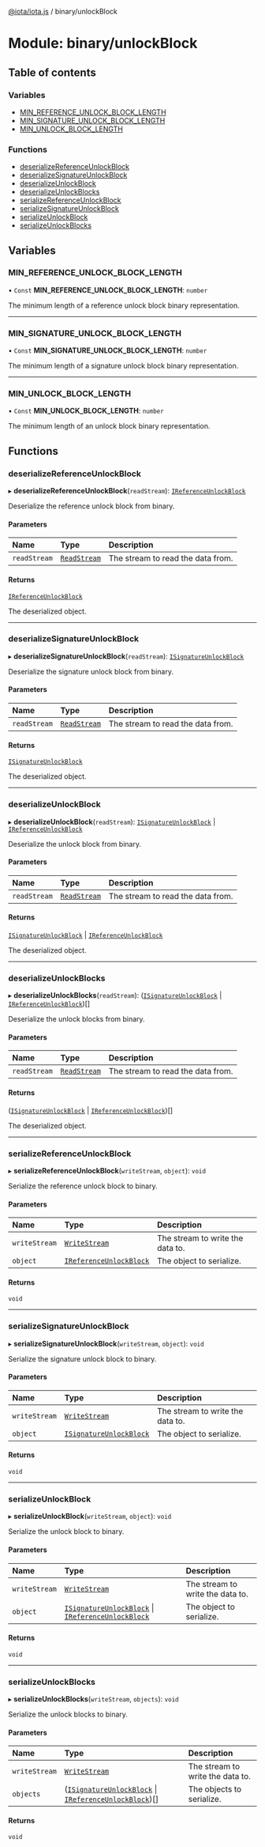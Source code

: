 [@iota/iota.js](../README.md) / binary/unlockBlock

# Module: binary/unlockBlock

## Table of contents

### Variables

- [MIN\_REFERENCE\_UNLOCK\_BLOCK\_LENGTH](binary_unlockblock.md#min_reference_unlock_block_length)
- [MIN\_SIGNATURE\_UNLOCK\_BLOCK\_LENGTH](binary_unlockblock.md#min_signature_unlock_block_length)
- [MIN\_UNLOCK\_BLOCK\_LENGTH](binary_unlockblock.md#min_unlock_block_length)

### Functions

- [deserializeReferenceUnlockBlock](binary_unlockblock.md#deserializereferenceunlockblock)
- [deserializeSignatureUnlockBlock](binary_unlockblock.md#deserializesignatureunlockblock)
- [deserializeUnlockBlock](binary_unlockblock.md#deserializeunlockblock)
- [deserializeUnlockBlocks](binary_unlockblock.md#deserializeunlockblocks)
- [serializeReferenceUnlockBlock](binary_unlockblock.md#serializereferenceunlockblock)
- [serializeSignatureUnlockBlock](binary_unlockblock.md#serializesignatureunlockblock)
- [serializeUnlockBlock](binary_unlockblock.md#serializeunlockblock)
- [serializeUnlockBlocks](binary_unlockblock.md#serializeunlockblocks)

## Variables

### MIN\_REFERENCE\_UNLOCK\_BLOCK\_LENGTH

• `Const` **MIN\_REFERENCE\_UNLOCK\_BLOCK\_LENGTH**: `number`

The minimum length of a reference unlock block binary representation.

___

### MIN\_SIGNATURE\_UNLOCK\_BLOCK\_LENGTH

• `Const` **MIN\_SIGNATURE\_UNLOCK\_BLOCK\_LENGTH**: `number`

The minimum length of a signature unlock block binary representation.

___

### MIN\_UNLOCK\_BLOCK\_LENGTH

• `Const` **MIN\_UNLOCK\_BLOCK\_LENGTH**: `number`

The minimum length of an unlock block binary representation.

## Functions

### deserializeReferenceUnlockBlock

▸ **deserializeReferenceUnlockBlock**(`readStream`): [`IReferenceUnlockBlock`](../interfaces/models_ireferenceunlockblock.ireferenceunlockblock.md)

Deserialize the reference unlock block from binary.

#### Parameters

| Name | Type | Description |
| :------ | :------ | :------ |
| `readStream` | [`ReadStream`](../classes/utils_readstream.readstream.md) | The stream to read the data from. |

#### Returns

[`IReferenceUnlockBlock`](../interfaces/models_ireferenceunlockblock.ireferenceunlockblock.md)

The deserialized object.

___

### deserializeSignatureUnlockBlock

▸ **deserializeSignatureUnlockBlock**(`readStream`): [`ISignatureUnlockBlock`](../interfaces/models_isignatureunlockblock.isignatureunlockblock.md)

Deserialize the signature unlock block from binary.

#### Parameters

| Name | Type | Description |
| :------ | :------ | :------ |
| `readStream` | [`ReadStream`](../classes/utils_readstream.readstream.md) | The stream to read the data from. |

#### Returns

[`ISignatureUnlockBlock`](../interfaces/models_isignatureunlockblock.isignatureunlockblock.md)

The deserialized object.

___

### deserializeUnlockBlock

▸ **deserializeUnlockBlock**(`readStream`): [`ISignatureUnlockBlock`](../interfaces/models_isignatureunlockblock.isignatureunlockblock.md) \| [`IReferenceUnlockBlock`](../interfaces/models_ireferenceunlockblock.ireferenceunlockblock.md)

Deserialize the unlock block from binary.

#### Parameters

| Name | Type | Description |
| :------ | :------ | :------ |
| `readStream` | [`ReadStream`](../classes/utils_readstream.readstream.md) | The stream to read the data from. |

#### Returns

[`ISignatureUnlockBlock`](../interfaces/models_isignatureunlockblock.isignatureunlockblock.md) \| [`IReferenceUnlockBlock`](../interfaces/models_ireferenceunlockblock.ireferenceunlockblock.md)

The deserialized object.

___

### deserializeUnlockBlocks

▸ **deserializeUnlockBlocks**(`readStream`): ([`ISignatureUnlockBlock`](../interfaces/models_isignatureunlockblock.isignatureunlockblock.md) \| [`IReferenceUnlockBlock`](../interfaces/models_ireferenceunlockblock.ireferenceunlockblock.md))[]

Deserialize the unlock blocks from binary.

#### Parameters

| Name | Type | Description |
| :------ | :------ | :------ |
| `readStream` | [`ReadStream`](../classes/utils_readstream.readstream.md) | The stream to read the data from. |

#### Returns

([`ISignatureUnlockBlock`](../interfaces/models_isignatureunlockblock.isignatureunlockblock.md) \| [`IReferenceUnlockBlock`](../interfaces/models_ireferenceunlockblock.ireferenceunlockblock.md))[]

The deserialized object.

___

### serializeReferenceUnlockBlock

▸ **serializeReferenceUnlockBlock**(`writeStream`, `object`): `void`

Serialize the reference unlock block to binary.

#### Parameters

| Name | Type | Description |
| :------ | :------ | :------ |
| `writeStream` | [`WriteStream`](../classes/utils_writestream.writestream.md) | The stream to write the data to. |
| `object` | [`IReferenceUnlockBlock`](../interfaces/models_ireferenceunlockblock.ireferenceunlockblock.md) | The object to serialize. |

#### Returns

`void`

___

### serializeSignatureUnlockBlock

▸ **serializeSignatureUnlockBlock**(`writeStream`, `object`): `void`

Serialize the signature unlock block to binary.

#### Parameters

| Name | Type | Description |
| :------ | :------ | :------ |
| `writeStream` | [`WriteStream`](../classes/utils_writestream.writestream.md) | The stream to write the data to. |
| `object` | [`ISignatureUnlockBlock`](../interfaces/models_isignatureunlockblock.isignatureunlockblock.md) | The object to serialize. |

#### Returns

`void`

___

### serializeUnlockBlock

▸ **serializeUnlockBlock**(`writeStream`, `object`): `void`

Serialize the unlock block to binary.

#### Parameters

| Name | Type | Description |
| :------ | :------ | :------ |
| `writeStream` | [`WriteStream`](../classes/utils_writestream.writestream.md) | The stream to write the data to. |
| `object` | [`ISignatureUnlockBlock`](../interfaces/models_isignatureunlockblock.isignatureunlockblock.md) \| [`IReferenceUnlockBlock`](../interfaces/models_ireferenceunlockblock.ireferenceunlockblock.md) | The object to serialize. |

#### Returns

`void`

___

### serializeUnlockBlocks

▸ **serializeUnlockBlocks**(`writeStream`, `objects`): `void`

Serialize the unlock blocks to binary.

#### Parameters

| Name | Type | Description |
| :------ | :------ | :------ |
| `writeStream` | [`WriteStream`](../classes/utils_writestream.writestream.md) | The stream to write the data to. |
| `objects` | ([`ISignatureUnlockBlock`](../interfaces/models_isignatureunlockblock.isignatureunlockblock.md) \| [`IReferenceUnlockBlock`](../interfaces/models_ireferenceunlockblock.ireferenceunlockblock.md))[] | The objects to serialize. |

#### Returns

`void`
